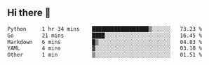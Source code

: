 ## Hi there 👋

<!--START_SECTION:waka-->

```txt
Python     1 hr 34 mins    ██████████████████▒░░░░░░   73.23 %
Go         21 mins         ████░░░░░░░░░░░░░░░░░░░░░   16.45 %
Markdown   6 mins          █▒░░░░░░░░░░░░░░░░░░░░░░░   04.83 %
YAML       4 mins          ▓░░░░░░░░░░░░░░░░░░░░░░░░   03.10 %
Other      1 min           ▒░░░░░░░░░░░░░░░░░░░░░░░░   01.51 %
```

<!--END_SECTION:waka-->
